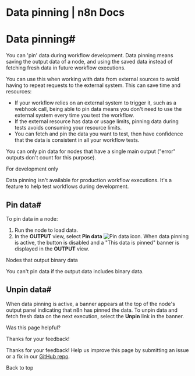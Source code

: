 # Data pinning | n8n Docs

[ ](https://github.com/n8n-io/n8n-docs/edit/main/docs/data/data-pinning.md "Edit this page")

# Data pinning#

You can 'pin' data during workflow development. Data pinning means saving the output data of a node, and using the saved data instead of fetching fresh data in future workflow executions. 

You can use this when working with data from external sources to avoid having to repeat requests to the external system. This can save time and resources:

  * If your workflow relies on an external system to trigger it, such as a webhook call, being able to pin data means you don't need to use the external system every time you test the workflow.
  * If the external resource has data or usage limits, pinning data during tests avoids consuming your resource limits.
  * You can fetch and pin the data you want to test, then have confidence that the data is consistent in all your workflow tests.

You can only pin data for nodes that have a single main output ("error" outputs don't count for this purpose).

For development only

Data pinning isn't available for production workflow executions. It's a feature to help test workflows during development.

## Pin data#

To pin data in a node:

  1. Run the node to load data.
  2. In the **OUTPUT** view, select **Pin data** ![Pin data icon](../../_images/data/data-pinning/data-pinning-button.png). When data pinning is active, the button is disabled and a "This data is pinned" banner is displayed in the **OUTPUT** view.

Nodes that output binary data

You can't pin data if the output data includes binary data.

## Unpin data#

When data pinning is active, a banner appears at the top of the node's output panel indicating that n8n has pinned the data. To unpin data and fetch fresh data on the next execution, select the **Unpin** link in the banner.

Was this page helpful? 

Thanks for your feedback! 

Thanks for your feedback! Help us improve this page by submitting an issue or a fix in our [GitHub repo](https://github.com/n8n-io/n8n-docs). 

Back to top
